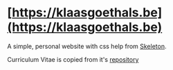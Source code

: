 # [https://klaasgoethals.be](https://klaasgoethals.be)
A simple, personal website with css help from [Skeleton](https://github.com/dhg/Skeleton).

Curriculum Vitae is copied from it's [repository](https://github.com/klaasg/cv)
